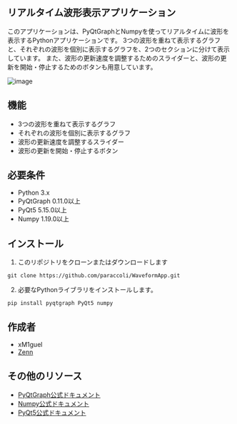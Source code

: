 ## リアルタイム波形表示アプリケーション
このアプリケーションは、PyQtGraphとNumpyを使ってリアルタイムに波形を表示するPythonアプリケーションです。
3つの波形を重ねて表示するグラフと、それぞれの波形を個別に表示するグラフを、2つのセクションに分けて表示しています。
また、波形の更新速度を調整するためのスライダーと、波形の更新を開始・停止するためのボタンも用意しています。

![image](https://github.com/xM1guel/waveform_app/assets/138437667/ebb3eb72-0512-4453-a60b-2c6226724b0b)

## 機能
- 3つの波形を重ねて表示するグラフ
- それぞれの波形を個別に表示するグラフ
- 波形の更新速度を調整するスライダー
- 波形の更新を開始・停止するボタン

## 必要条件
- Python 3.x
- PyQtGraph 0.11.0以上
- PyQt5 5.15.0以上
- Numpy 1.19.0以上

## インストール
1. このリポジトリをクローンまたはダウンロードします
```
git clone https://github.com/paraccoli/WaveformApp.git
```
2. 必要なPythonライブラリをインストールします。
```
pip install pyqtgraph PyQt5 numpy
```

## 作成者
- xM1guel
- [Zenn](https://zenn.dev/miguel)

## その他のリソース
- [PyQtGraph公式ドキュメント](https://www.pyqtgraph.org/)
- [Numpy公式ドキュメント](https://numpy.org/doc/)
- [PyQt5公式ドキュメント](https://doc.qt.io/qtforpython/)



